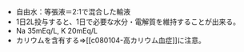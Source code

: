 - 自由水：等張液＝2:1で混合した輸液
- 1日2L投与すると、1日で必要な水分・電解質を維持することが出来る。
- Na 35mEq/L, K 20mEq/L
- カリウムを含有する⇒[[c080104-高カリウム血症]]に注意。